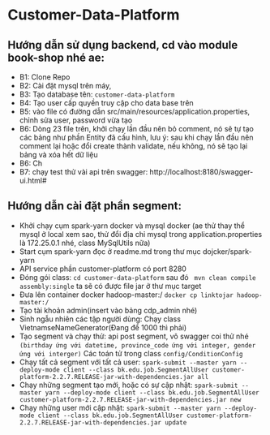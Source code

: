 # Customer-Data-Platform

## Hướng dẫn sử dụng backend, cd vào module book-shop nhé ae:
+ B1: Clone Repo
+ B2: Cài đặt mysql trên máy, 
+ B3: Tạo database tên: `customer-data-platform`
+ B4: Tạo user cấp quyền truy cập cho data base trên 
+ B5: vào file có đường dẫn src/main/resources/application.properties, chỉnh sửa user, password vừa tạo
+ B6: Dòng 23 file trên, khởi chạy lần đầu nên bỏ comment, nó sẽ tự tạo các bảng như phần Entity đã cấu hình, 
lưu ý: sau khi chạy lần đầu nên comment lại hoặc đổi create thành validate,
nếu không, nó sẽ tạo lại bảng và xóa hết dữ liệu
+ B6: Ch
+ B7: chạy test thử vài api trên swagger: http://localhost:8180/swagger-ui.html#

## Hướng dẫn cài đặt phần segment:

+ Khởi chạy cụm spark-yarn docker và mysql docker (ae thử thay thể mysql ở local xem sao, thử đổi địa chỉ mysql trong application.properties là 172.25.0.1 nhé, class MySqlUtils nữa)
+ Start cụm spark-yarn đọc ở readme.md trong thư mục dojcker/spark-yarn
+ API service phần customer-platform có port 8280
+ Đóng gói class: `cd customer-data-platform` sau đó ` mvn clean compile assembly:single` ta sẽ có được file jar ở thư mục target 
+ Đưa lên container docker hadoop-master:/ `docker cp linktojar hadoop-master:/`
+ Tạo tài khoản admin(insert vào bảng cdp_admin nhé)
+ Sinh ngẫu nhiên các tập người dùng: Chạy class VietnamseNameGenerator(Đang để 1000 thì phải)
+ Tạo segment và chạy thử: api post segment, vô swagger coi thử nhé `(birthday ứng với datetime, province_code ứng với integer, gender ứng với interger)` Các toán tử trong class `config/ConditionConfig`
+ Chạy tất cả segment với tất cả user: `spark-submit --master yarn --deploy-mode client --class bk.edu.job.SegmentAllUser customer-platform-2.2.7.RELEASE-jar-with-dependencies.jar all`
+ Chạy những segment tạo mới, hoặc có sự cập nhật: `spark-submit --master yarn --deploy-mode client --class bk.edu.job.SegmentAllUser customer-platform-2.2.7.RELEASE-jar-with-dependencies.jar new`
+ Chạy những user mới cập nhật: `spark-submit --master yarn --deploy-mode client --class bk.edu.job.SegmentAllUser customer-platform-2.2.7.RELEASE-jar-with-dependencies.jar update`